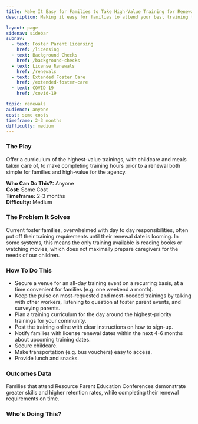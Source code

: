 ```yaml
---
title: Make It Easy for Families to Take High-Value Training for Renewals
description: Making it easy for families to attend your best training to meet renewal deadlines leads to highly-skilled providers.

layout: page
sidenav: sidebar
subnav:
  - text: Foster Parent Licensing
    href: /licensing
  - text: Background Checks
    href: /background-checks
  - text: License Renewals
    href: /renewals
  - text: Extended Foster Care
    href: /extended-foster-care
  - text: COVID-19
    href: /covid-19

topic: renewals
audience: anyone
cost: some costs
timeframe: 2-3 months
difficulty: medium
---
```



### The Play

Offer a curriculum of the highest-value trainings, with childcare and meals taken care of, to make completing training hours prior to a renewal both simple for families and high-value for the agency.

**Who Can Do This?:**
Anyone<br />
**Cost:**
Some Cost<br />
**Timeframe:**
2-3 months<br />
**Difficulty:**
Medium<br />

### The Problem It Solves

Current foster families, overwhelmed with day to day responsibilities, often put off their training requirements until their renewal date is looming. In some systems, this means the only training available is reading books or watching movies, which does not maximally prepare caregivers for the needs of our children.

### How To Do This

* Secure a venue for an all-day training event on a recurring basis, at a time convenient for families (e.g. one weekend a month).
* Keep the pulse on most-requested and most-needed trainings by talking with other workers, listening to question at foster parent events, and surveying parents.
* Plan a training curriculum for the day around the highest-priority trainings for your community.
* Post the training online with clear instructions on how to sign-up.
* Notify families with license renewal dates within the next 4-6 months about upcoming training dates.
* Secure childcare.
* Make transportation (e.g. bus vouchers) easy to access.
* Provide lunch and snacks.


### Outcomes Data

Families that attend Resource Parent Education Conferences demonstrate greater skills and higher retention rates, while completing their renewal requirements on time.

### Who's Doing This?

